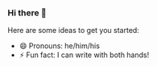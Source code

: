 ### Hi there 👋



Here are some ideas to get you started:
- 😄 Pronouns: he/him/his
- ⚡ Fun fact: I can write with both hands!

